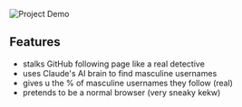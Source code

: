

![Project Demo](https://giffiles.alphacoders.com/183/183893.gif)


## Features 
- stalks GitHub following page like a real detective 
- uses Claude's AI brain to find masculine usernames 
- gives u the % of masculine usernames they follow (real)
- pretends to be a normal browser (very sneaky kekw)

